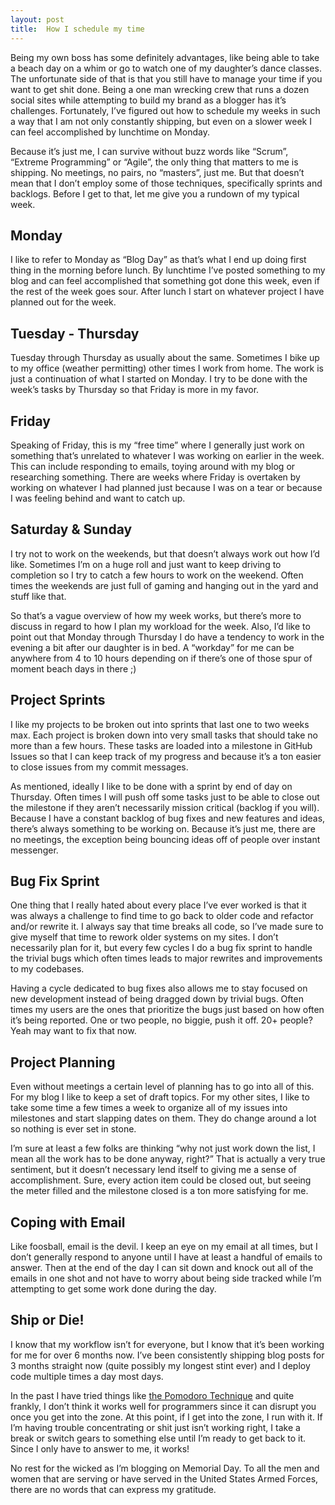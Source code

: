 ```yaml
---
layout: post
title:  How I schedule my time
---
```


Being my own boss has some definitely advantages, like being able to take a beach day on a whim or go to watch one of my daughter’s dance classes. The unfortunate side of that is that you still have to manage your time if you want to get shit done. Being a one man wrecking crew that runs a dozen social sites while attempting to build my brand as a blogger has it’s challenges. Fortunately, I’ve figured out how to schedule my weeks in such a way that I am not only constantly shipping, but even on a slower week I can feel accomplished by lunchtime on Monday.

Because it’s just me, I can survive without buzz words like “Scrum”, “Extreme Programming” or “Agile”, the only thing that matters to me is shipping. No meetings, no pairs, no “masters”, just me. But that doesn’t mean that I don’t employ some of those techniques, specifically sprints and backlogs. Before I get to that, let me give you a rundown of my typical week.

## Monday

I like to refer to Monday as “Blog Day” as that’s what I end up doing first thing in the morning before lunch. By lunchtime I’ve posted something to my blog and can feel accomplished that something got done this week, even if the rest of the week goes sour. After lunch I start on whatever project I have planned out for the week.

## Tuesday - Thursday

Tuesday through Thursday as usually about the same. Sometimes I bike up to my office (weather permitting) other times I work from home. The work is just a continuation of what I started on Monday. I try to be done with the week’s tasks by Thursday so that Friday is more in my favor.

## Friday

Speaking of Friday, this is my “free time” where I generally just work on something that’s unrelated to whatever I was working on earlier in the week. This can include responding to emails, toying around with my blog or researching something. There are weeks where Friday is overtaken by working on whatever I had planned just because I was on a tear or because I was feeling behind and want to catch up.

## Saturday &amp; Sunday

I try not to work on the weekends, but that doesn’t always work out how I’d like. Sometimes I’m on a huge roll and just want to keep driving to completion so I try to catch a few hours to work on the weekend. Often times the weekends are just full of gaming and hanging out in the yard and stuff like that.

So that’s a vague overview of how my week works, but there’s more to discuss in regard to how I plan my workload for the week. Also, I’d like to point out that Monday through Thursday I do have a tendency to work in the evening a bit after our daughter is in bed. A “workday” for me can be anywhere from 4 to 10 hours depending on if there’s one of those spur of moment beach days in there ;)

## Project Sprints

I like my projects to be broken out into sprints that last one to two weeks max. Each project is broken down into very small tasks that should take no more than a few hours. These tasks are loaded into a milestone in GitHub Issues so that I can keep track of my progress and because it’s a ton easier to close issues from my commit messages.

As mentioned, ideally I like to be done with a sprint by end of day on Thursday. Often times I will push off some tasks just to be able to close out the milestone if they aren’t necessarily mission critical (backlog if you will). Because I have a constant backlog of bug fixes and new features and ideas, there’s always something to be working on. Because it’s just me, there are no meetings, the exception being bouncing ideas off of people over instant messenger.

## Bug Fix Sprint

One thing that I really hated about every place I’ve ever worked is that it was always a challenge to find time to go back to older code and refactor and/or rewrite it. I always say that time breaks all code, so I’ve made sure to give myself that time to rework older systems on my sites. I don’t necessarily plan for it, but every few cycles I do a bug fix sprint to handle the trivial bugs which often times leads to major rewrites and improvements to my codebases.

Having a cycle dedicated to bug fixes also allows me to stay focused on new development instead of being dragged down by trivial bugs. Often times my users are the ones that prioritize the bugs just based on how often it’s being reported. One or two people, no biggie, push it off. 20+ people? Yeah may want to fix that now.

## Project Planning

Even without meetings a certain level of planning has to go into all of this. For my blog I like to keep a set of draft topics. For my other sites, I like to take some time a few times a week to organize all of my issues into milestones and start slapping dates on them. They do change around a lot so nothing is ever set in stone.

I’m sure at least a few folks are thinking “why not just work down the list, I mean all the work has to be done anyway, right?” That is actually a very true sentiment, but it doesn’t necessary lend itself to giving me a sense of accomplishment. Sure, every action item could be closed out, but seeing the meter filled and the milestone closed is a ton more satisfying for me.

## Coping with Email

Like foosball, email is the devil. I keep an eye on my email at all times, but I don’t generally respond to anyone until I have at least a handful of emails to answer. Then at the end of the day I can sit down and knock out all of the emails in one shot and not have to worry about being side tracked while I’m attempting to get some work done during the day.

## Ship or Die!

I know that my workflow isn’t for everyone, but I know that it’s been working for me for over 6 months now. I’ve been consistently shipping blog posts for 3 months straight now (quite possibly my longest stint ever) and I deploy code multiple times a day most days.

In the past I have tried things like [the Pomodoro Technique](http://www.pomodorotechnique.com) and quite frankly, I don’t think it works well for programmers since it can disrupt you once you get into the zone. At this point, if I get into the zone, I run with it. If I’m having trouble concentrating or shit just isn’t working right, I take a break or switch gears to something else until I’m ready to get back to it. Since I only have to answer to me, it works!

No rest for the wicked as I’m blogging on Memorial Day. To all the men and women that are serving or have served in the United States Armed Forces, there are no words that can express my gratitude.
